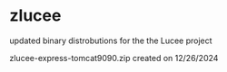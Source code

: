 # zlucee
updated binary distrobutions for the the Lucee project

zlucee-express-tomcat9090.zip  created on 12/26/2024
